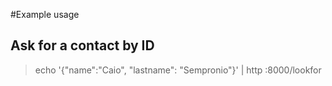#Example usage

## Ask for a contact by ID

> echo '{"name":"Caio", "lastname": "Sempronio"}' | http :8000/lookfor
